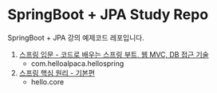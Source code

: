 # SpringBoot + JPA Study Repo

SpringBoot + JPA 강의 예제코드 레포입니다.

1. [스프링 입문 - 코드로 배우는 스프링 부트, 웹 MVC, DB 접근 기술](https://www.inflearn.com/course/스프링-입문-스프링부트)
    - com.helloalpaca.hellospring
2. [스프링 핵심 원리 - 기본편](https://www.inflearn.com/course/스프링-핵심-원리-기본편/dashboard)
    - hello.core

